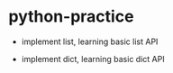 python-practice
===============

* implement list, learning basic list API

* implement dict, learning basic dict API
